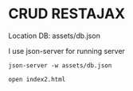 # CRUD RESTAJAX 

Location DB: assets/db.json 

I use json-server for running server 

```
json-server -w assets/db.json
```

```
open index2.html
```
